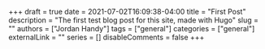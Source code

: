 +++ 
draft = true
date = 2021-07-02T16:09:38-04:00
title = "First Post"
description = "The first test blog post for this site, made with Hugo"
slug = ""
authors = ["Jordan Handy"]
tags = ["general"]
categories = ["general"]
externalLink = ""
series = []
disableComments = false
+++
